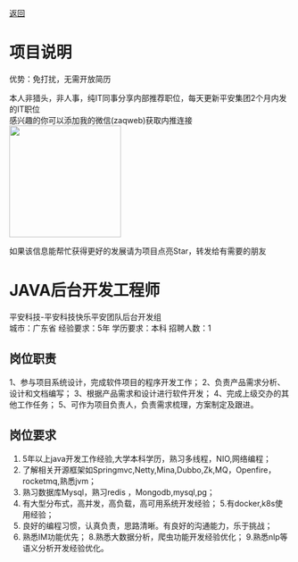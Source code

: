 [返回](../../)

# 项目说明

优势：免打扰，无需开放简历

本人非猎头，非人事，纯IT同事分享内部推荐职位，每天更新平安集团2个月内发的IT职位  
感兴趣的你可以添加我的微信(zaqweb)获取内推连接  
<img src="https://github.com/zaqweb/PA-IT-JOBS/blob/master/WechatICode.jpeg"  height="200" width="200">

如果该信息能帮忙获得更好的发展请为项目点亮Star，转发给有需要的朋友

# JAVA后台开发工程师
平安科技-平安科技快乐平安团队后台开发组  
城市：广东省 经验要求：5年 学历要求：本科  招聘人数：1

## 岗位职责
1、参与项目系统设计，完成软件项目的程序开发工作；
2、负责产品需求分析、设计和文档编写；
3、根据产品需求和设计进行软件开发；
4、完成上级交办的其他工作任务；
5、可作为项目负责人，负责需求梳理，方案制定及跟进。

## 岗位要求
1. 5年以上java开发工作经验,大学本科学历，熟习多线程，NIO,网络编程；
2. 了解相关开源框架如Springmvc,Netty,Mina,Dubbo,Zk,MQ，Openfire，rocketmq,熟悉jvm；
3. 熟习数据库Mysql，熟习redis ，Mongodb,mysql,pg；
4. 有大型分布式，高并发，高负载，高可用系统开发经验；
5.有docker,k8s使用经验；
6. 良好的编程习惯，认真负责，思路清晰。有良好的沟通能力，乐于挑战；
7. 熟悉IM功能优先；
8.熟悉大数据分析，爬虫功能开发经验优化；
9.熟悉nlp等语义分析开发经验优化。




